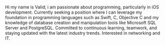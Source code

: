 Hi my name is Valid;
i am passionate about programming, particularly in iOS development. 
Currently seeking a position where I can leverage my foundation in programming languages such as Swift, C, Objective C and my knowledge of database creation and manipulation tools like Microsoft SQL Server and PostgreSQL.
Committed to continuous learning, teamwork, and staying updated with the latest industry trends. 
Interested in networking and IT.

